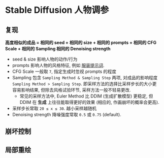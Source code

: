 
# Stable Diffusion 人物调参

## 复现

**高度相似的成品 = 相同的 seed + 相同的 size + 相同的 prompts + 相同的 CFG Scale + 相同的 Sampling 相同的 Denoising strength**

- seed & size 影响人物的动作/行为 
- prompts 影响人物的风格特征, 例如 [服装提示词](https://csausk.github.io/docs/topics/dress-up-prompt.html).
- CFG Scale 一般取 `7`, 指定生成时忽视 prompts 的程度
- Sampling 包含 `Sampling Method & Sampling Step` 两项, 对成品的影响程度 `Sampling Method > Sampling Step`. 即采样方法的选择比采样步长的大小更容易影响结果, 但除去风格试验环节, 采样方法一般不轻易更改. 
  - 常见的采样方法中, Euler Method 比 DDIM (生成扩散模型) 更稳定, 但 DDIM 在 **生成** 上往往能取得更好的效果 (相应的, 作画崩坏的概率会更高). 
- 采样步长常取 `20 ≤ x ≤ 30`. 越小采样越随机
- Denoising strength 降噪强度常取 `0.5` 或 `0.75` (default).

## 崩坏控制


## 局部重绘

